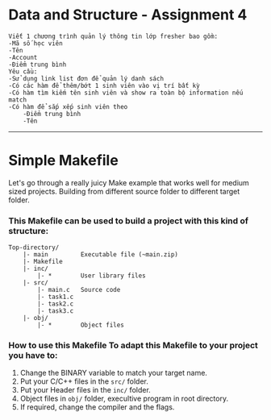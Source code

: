 # Data and Structure - Assignment 4
```
Viết 1 chương trình quản lý thông tin lớp fresher bao gồm:
-Mã số học viên
-Tên
-Account
-Điểm trung bình
Yêu cầu:
-Sử dụng link list đơn để quản lý danh sách
-Có các hàm để thêm/bớt 1 sinh viên vào vị trí bất kỳ
-Có hàm tìm kiếm tên sinh viên và show ra toàn bộ information nếu match
-Có hàm để sắp xếp sinh viên theo
    -Điểm trung bình
    -Tên
```
---
# Simple Makefile
Let's go through a really juicy Make example that works well for medium sized projects.
Building from different source folder to different target folder.

### This Makefile can be used to build a project with this kind of structure:
    Top-directory/
        |- main         Executable file (~main.zip)
        |- Makefile             
        |- inc/
            |- *        User library files
        |- src/
            |- main.c   Source code
            |- task1.c  
            |- task2.c  
            |- task3.c  
        |- obj/
            |- *        Object files

### How to use this Makefile To adapt this Makefile to your project you have to:
1. Change the BINARY variable to match your target name.
2. Put your C/C++ files in the `src/` folder.
3. Put your Header files in the `inc/` folder.
4. Object files in `obj/` folder, execultive program in root directory.
5. If required, change the compiler and the flags.
